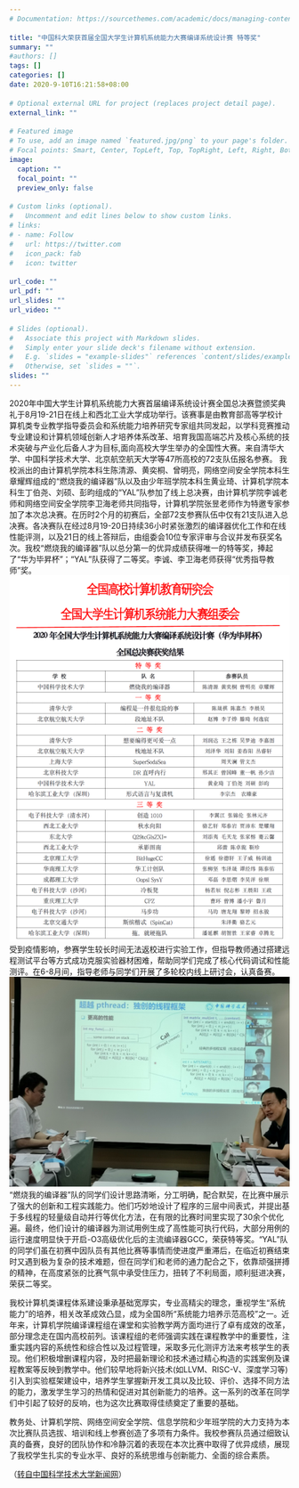 ```yaml
---
# Documentation: https://sourcethemes.com/academic/docs/managing-content/

title: "中国科大荣获首届全国大学生计算机系统能力大赛编译系统设计赛 特等奖"
summary: ""
#authors: []
tags: []
categories: []
date: 2020-9-10T16:21:58+08:00

# Optional external URL for project (replaces project detail page).
external_link: ""

# Featured image
# To use, add an image named `featured.jpg/png` to your page's folder.
# Focal points: Smart, Center, TopLeft, Top, TopRight, Left, Right, BottomLeft, Bottom, BottomRight.
image:
  caption: ""
  focal_point: ""
  preview_only: false

# Custom links (optional).
#   Uncomment and edit lines below to show custom links.
# links:
# - name: Follow
#   url: https://twitter.com
#   icon_pack: fab
#   icon: twitter

url_code: ""
url_pdf: ""
url_slides: ""
url_video: ""

# Slides (optional).
#   Associate this project with Markdown slides.
#   Simply enter your slide deck's filename without extension.
#   E.g. `slides = "example-slides"` references `content/slides/example-slides.md`.
#   Otherwise, set `slides = ""`.
slides: ""
---
```

2020年中国大学生计算机系统能力大赛首届编译系统设计赛全国总决赛暨颁奖典礼于8月19-21日在线上和西北工业大学成功举行。该赛事是由教育部高等学校计算机类专业教学指导委员会和系统能力培养研究专家组共同发起，以学科竞赛推动专业建设和计算机领域创新人才培养体系改革、培育我国高端芯片及核心系统的技术突破与产业化后备人才为目标,面向高校大学生举办的全国性大赛。来自清华大学、中国科学技术大学、北京航空航天大学等47所高校的72支队伍报名参赛。 
我校派出的由计算机学院本科生陈清源、黄奕桐、曾明亮，网络空间安全学院本科生章耀辉组成的“燃烧我的编译器”队以及由少年班学院本科生黄业琦、计算机学院本科生丁伯尧、刘硕、彭昀组成的“YAL”队参加了线上总决赛，由计算机学院李诚老师和网络空间安全学院李卫海老师共同指导，计算机学院张昱老师作为特邀专家参加了本次总决赛。在历时2个月的初赛后，全部72支参赛队伍中仅有21支队进入总决赛。各决赛队在经过8月19-20日持续36小时紧张激烈的编译器优化工作和在线性能评测，以及21日的线上答辩后，由组委会10位专家评审与合议并发布获奖名次。我校“燃烧我的编译器”队以总分第一的优异成绩获得唯一的特等奖，捧起了“华为毕昇杯”；“YAL”队获得了二等奖。李诚、李卫海老师获得“优秀指导教师”奖。 
![](决赛结果.png)
受到疫情影响，参赛学生较长时间无法返校进行实验工作，但指导教师通过搭建远程测试平台等方式成功克服实验器材困难，帮助同学们完成了核心代码调试和性能测评。在6-8月间，指导老师与同学们开展了多轮校内线上研讨会，认真备赛。
![](讨论.png)
“燃烧我的编译器”队的同学们设计思路清晰，分工明确，配合默契，在比赛中展示了强大的创新和工程实践能力。他们巧妙地设计了程序的三层中间表式，并提出基于多线程的轻量级自动并行等优化方法，在有限的比赛时间里实现了30余个优化遍。最终，他们设计的编译器为测试用例生成了高性能可执行代码，大部分用例的运行速度明显快于开启-O3高级优化后的主流编译器GCC，荣获特等奖。“YAL”队的同学们虽在初赛中因队员有其他比赛等事情而使进度严重滞后，在临近初赛结束时又遇到极为复杂的技术难题，但在同学们和老师的通力配合之下，依靠顽强拼搏的精神，在高度紧张的比赛气氛中承受住压力，扭转了不利局面，顺利挺进决赛，荣获二等奖。

我校计算机类课程体系建设秉承基础宽厚实，专业高精尖的理念，重视学生“系统能力”的培养，相关改革成效凸显，成为全国8所“系统能力培养示范高校”之一。近年来，计算机学院编译课程组在课堂和实验教学两方面均进行了卓有成效的改革，部分理念走在国内高校前列。该课程组的老师强调实践在课程教学中的重要性，注重实践内容的系统性和综合性以及过程管理，采取多元化测评方法来考核学生的表现。他们积极增删课程内容，及时把最新理论和技术通过精心构造的实践案例及课程教案等反映到教学中。他们较早地将新兴技术(如LLVM、RISC-V、深度学习等)引入到实验框架建设中，培养学生掌握新开发工具以及比较、评价、选择不同方法的能力，激发学生学习的热情和促进对其创新能力的培养。这一系列的改革在同学们中引起了较好的反响，也为这次比赛取得佳绩奠定了重要的基础。

教务处、计算机学院、网络空间安全学院、信息学院和少年班学院的大力支持为本次比赛队员选拔、培训和线上参赛创造了多项有力条件。我校参赛队员通过细致认真的备赛，良好的团队协作和冷静沉着的表现在本次比赛中取得了优异成绩，展现了我校学生扎实的专业水平、良好的系统思维与创新能力、全面的综合素质。

（[转自中国科学技术大学新闻网](http://news.ustc.edu.cn/info/1055/72780.htm)）

